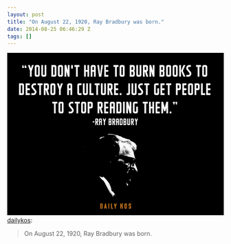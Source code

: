 ```yaml
---
layout: post
title: "On August 22, 1920, Ray Bradbury was born."
date: 2014-08-25 06:46:29 Z
tags: []
---
```

![](/media/2014/08/95715471231.png)
[dailykos](http://dailykos.tumblr.com/post/95469868594/on-august-22-1920-ray-bradbury-was-born):

> On August 22, 1920, Ray Bradbury was born.
